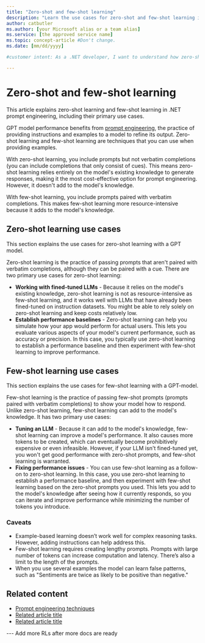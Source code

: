 ```yaml
---
title: "Zero-shot and few-shot learning"
description: "Learn the use cases for zero-shot and few-shot learning in prompt engineering."
author: catbutler
ms.author: [your Microsoft alias or a team alias]
ms.service: [the approved service name]
ms.topic: concept-article #Don't change.
ms.date: [mm/dd/yyyy]

#customer intent: As a .NET developer, I want to understand how zero-shot and few-shot learning techniques can help me improve my prompt engineering.

---
```


# Zero-shot and few-shot learning

This article explains zero-shot learning and few-shot learning in .NET prompt engineering, including their primary use cases.

GPT model performance benefits from [prompt engineering](prompt-engineering-in-dot-net.md), the practice of providing instructions and examples to a model to refine its output. Zero-shot learning and few-shot learning are techniques that you can use when providing examples.

With zero-shot learning, you include prompts but not verbatim completions (you can include completions that only consist of cues). This means zero-shot learning relies entirely on the model's existing knowledge to generate responses, making it the most cost-effective option for prompt engineering. However, it doesn't add to the model's knowledge.

With few-shot learning, you include prompts paired with verbatim completions. This makes few-shot learning more resource-intensive because it adds to the model's knowledge.

## Zero-shot learning use cases

This section explains the use cases for zero-shot learning with a GPT model.

Zero-shot learning is the practice of passing prompts that aren't paired with verbatim completions, although they can be paired with a cue. There are two primary use cases for zero-shot learning:

- **Working with fined-tuned LLMs** - Because it relies on the model's existing knowledge, zero-shot learning is not as resource-intensive as few-shot learning, and it works well with LLMs that have already been fined-tuned on instruction datasets. You might be able to rely solely on zero-shot learning and keep costs relatively low.
- **Establish performance baselines** - Zero-shot learning can help you simulate how your app would perform for actual users. This lets you evaluate various aspects of your model's current performance, such as accuracy or precision. In this case, you typically use zero-shot learning to establish a performance baseline and then experiment with few-shot learning to improve performance.

## Few-shot learning use cases

This section explains the use cases for few-shot learning with a GPT-model.

Few-shot learning is the practice of passing few-shot prompts (prompts paired with verbatim completions) to show your model how to respond. Unlike zero-shot learning, few-shot learning can add to the model's knowledge. It has two primary use cases:

- **Tuning an LLM** - Because it can add to the model's knowledge, few-shot learning can improve a model's performance. It also causes more tokens to be created, which can eventually become prohibitively expensive or even infeasible. However, if your LLM isn't fined-tuned yet, you won't get good performance with zero-shot prompts, and few-shot learning is warranted.
- **Fixing performance issues** - You can use few-shot learning as a follow-on to zero-shot learning. In this case, you use zero-shot learning to establish a performance baseline, and then experiment with few-shot learning based on the zero-shot prompts you used. This lets you add to the model's knowledge after seeing how it currently responds, so you can iterate and improve performance while minimizing the number of tokens you introduce.  

### Caveats

- Example-based learning doesn’t work well for complex reasoning tasks. However, adding instructions can help address this.
- Few-shot learning requires creating lengthy prompts. Prompts with large number of tokens can increase computation and latency. There’s also a limit to the length of the prompts.
- When you use several examples the model can learn false patterns, such as "Sentiments are twice as likely to be positive than negative."

## Related content

- [Prompt engineering techniques](https://learn.microsoft.com/en-us/azure/ai-services/openai/concepts/advanced-prompt-engineering)
- [Related article title](link.md)
- [Related article title](link.md)

--- Add more RLs after more docs are ready  
